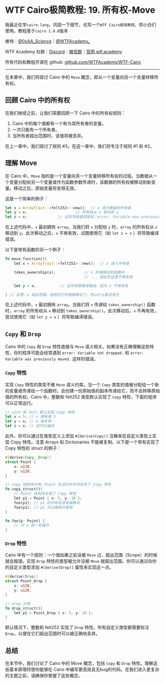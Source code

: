 # WTF Cairo极简教程: 19. 所有权-Move

我最近在学`cairo-lang`，巩固一下细节，也写一个`WTF Cairo极简教程`，供小白们使用。教程基于`cairo 1.0.0`版本

推特：[@0xAA_Science](https://twitter.com/0xAA_Science)｜[@WTFAcademy_](https://twitter.com/WTFAcademy_)

WTF Academy 社群：[Discord](https://discord.wtf.academy)｜[微信群](https://docs.google.com/forms/d/e/1FAIpQLSe4KGT8Sh6sJ7hedQRuIYirOoZK_85miz3dw7vA1-YjodgJ-A/viewform?usp=sf_link)｜[官网 wtf.academy](https://wtf.academy)

所有代码和教程开源在 github: [github.com/WTFAcademy/WTF-Cairo](https://github.com/WTFAcademy/WTF-Cairo)

---

在本章中，我们将探讨 Cairo 中的 `Move` 概念，即从一个变量向另一个变量转移所有权。

## 回顾 Cairo 中的所有权

在我们继续之前，让我们简要回顾一下 Cairo 中的所有权规则：

1. Cairo 中的每个值都有一个称为其所有者的变量。
2. 一次只能有一个所有者。
3. 当所有者超出范围时，该值将被丢弃。

在上一章中，我们探讨了规则 #3。在这一章中，我们将专注于规则 #1 和 #2。

## 理解 Move

在 Cairo 中，`Move` 指的是一个变量向另一个变量转移所有权的过程。当数据从一个变量分配给另一个变量或作为函数参数传递时，该数据的所有权被移动到新变量。移动之后，原始变量将变得无效。

这是一个简单的例子：

```rust
let x = ArrayTrait::<felt252>::new();  // x 成为数据的所有者
let y = x;                      // 所有权从 x 移动到 y
let z = x;              // 这将导致编译错误：error: Variable was previously moved
```

在上述代码中，`x` 最初拥有 `array`。当我们将 `x` 分配给 `y` 时，`array` 的所有权从 `x` 移动到 `y`。此次移动之后，`x` 不再有效，试图使用它（如 `let z = x` ）将导致编译错误。

以下是带有函数的另一个例子：

```rust
fn move_function(){
    let x = ArrayTrait::<felt252>::new();  // x 进入作用域

    takes_ownership(x);             // x 的值移动到函数中
                                    // ... 因此在这里不再有效

    let y = x;           // 这将导致编译错误，因为 x 不再有效

} // 这里，x 超出范围，但因为它的值被移动了，所以什么都没发生
```

在上述代码中，`x` 最初拥有 `array`。当我们将 `x` 传递给 `takes_ownership()` 函数时，`array` 的所有权从 `x` 移动到 `takes_ownership()`。此次移动后，`x` 不再有效，尝试使用它（如 `let y = x` ）将导致编译错误。

## `Copy` 和 `Drop`

Cairo 中的 `Copy` 和 `Drop` 特性直接与 `Move` 语义相关。如果没有正确理解这些特性，你的程序可能会经常遇到 `error: Variable not dropped.` 和 `error: Variable was previously moved.` 这样的错误。

### `Copy` 特性

实现 `Copy` 特性的类型不被 `Move` 语义约束。当一个 `Copy` 类型的值被分配给一个新的变量或传递给一个函数时，会创建一份原始值的副本传递给它，而不会转移原始值的所有权。Cairo 中，整数和 felt252 类型默认实现了 `Copy` 特性，下面的程序可以正常运行。

```rust
// uint 和 felt 默认实现 Copy 特性
let x = 5; // x 拥有值 5
let y = x; // x 被复制
let z = x; // 这可以编译
```

此外，你可以通过在类型定义上添加 `#[derive(Copy)]` 注解来在自定义类型上实现 Copy 特性。注意 Arrays 和 Dictionaries 不能被复制。以下是一个带有实现了 Copy 特性的 struct 的例子：

```rust
#[derive(Copy, Drop)]
struct Point {
    x: u128,
    y: u128,
}

// copy 结构体示例，Point 在合约中手动实现了 Copy 特性
fn copy_struct(){
    // Point 结构体实现了 Copy 特性
    let p1 = Point { x: 5, y: 10 };
    foo(p1); // p1 的所有权没有被移动
    foo(p1); // p1 可以被再次使用
}

fn foo(p: Point) {
    // 对 p 做一些操作
}
```

### `Drop` 特性

Cairo 中有一个规则：一个值如果之前没被 `Move` 过，超出范围（Scope）的时候就会报错。实现 `Drop` 特性的类型被允许没被 `Move` 就超出范围。你可以通过向你的自定义类型添加 `#[derive(Drop)]` 属性来实现这一点。

```rust
#[derive(Drop)]
struct Point_Drop {
    x: u128,
    y: u128,
}

// drop 示例
fn drop_struct(){
    let p1 = Point_Drop { x: 5, y: 10 };
}
```

默认情况下，整数和 felt252 实现了 `Drop` 特性。所有自定义类型都需要标注 `Drop`，以便在它们超出范围时可以被正确地丢弃。

## 总结

在本节中，我们讨论了 Cairo 中的 Move 概念，包括 `Copy` 和 `Drop` 特性。理解这些基本原理将使你能够在 Cairo 中编写更高效且无bug的代码。在我们进入更复杂的主题之前，请确保你掌握了这些概念。